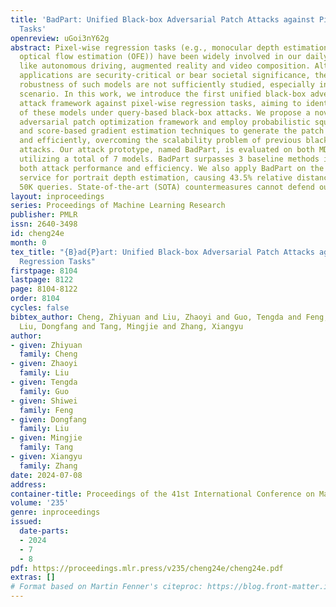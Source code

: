```yaml
---
title: 'BadPart: Unified Black-box Adversarial Patch Attacks against Pixel-wise Regression
  Tasks'
openreview: uGoi3nY62g
abstract: Pixel-wise regression tasks (e.g., monocular depth estimation (MDE) and
  optical flow estimation (OFE)) have been widely involved in our daily life in applications
  like autonomous driving, augmented reality and video composition. Although certain
  applications are security-critical or bear societal significance, the adversarial
  robustness of such models are not sufficiently studied, especially in the black-box
  scenario. In this work, we introduce the first unified black-box adversarial patch
  attack framework against pixel-wise regression tasks, aiming to identify the vulnerabilities
  of these models under query-based black-box attacks. We propose a novel square-based
  adversarial patch optimization framework and employ probabilistic square sampling
  and score-based gradient estimation techniques to generate the patch effectively
  and efficiently, overcoming the scalability problem of previous black-box patch
  attacks. Our attack prototype, named BadPart, is evaluated on both MDE and OFE tasks,
  utilizing a total of 7 models. BadPart surpasses 3 baseline methods in terms of
  both attack performance and efficiency. We also apply BadPart on the Google online
  service for portrait depth estimation, causing 43.5% relative distance error with
  50K queries. State-of-the-art (SOTA) countermeasures cannot defend our attack effectively.
layout: inproceedings
series: Proceedings of Machine Learning Research
publisher: PMLR
issn: 2640-3498
id: cheng24e
month: 0
tex_title: "{B}ad{P}art: Unified Black-box Adversarial Patch Attacks against Pixel-wise
  Regression Tasks"
firstpage: 8104
lastpage: 8122
page: 8104-8122
order: 8104
cycles: false
bibtex_author: Cheng, Zhiyuan and Liu, Zhaoyi and Guo, Tengda and Feng, Shiwei and
  Liu, Dongfang and Tang, Mingjie and Zhang, Xiangyu
author:
- given: Zhiyuan
  family: Cheng
- given: Zhaoyi
  family: Liu
- given: Tengda
  family: Guo
- given: Shiwei
  family: Feng
- given: Dongfang
  family: Liu
- given: Mingjie
  family: Tang
- given: Xiangyu
  family: Zhang
date: 2024-07-08
address:
container-title: Proceedings of the 41st International Conference on Machine Learning
volume: '235'
genre: inproceedings
issued:
  date-parts:
  - 2024
  - 7
  - 8
pdf: https://proceedings.mlr.press/v235/cheng24e/cheng24e.pdf
extras: []
# Format based on Martin Fenner's citeproc: https://blog.front-matter.io/posts/citeproc-yaml-for-bibliographies/
---
```

